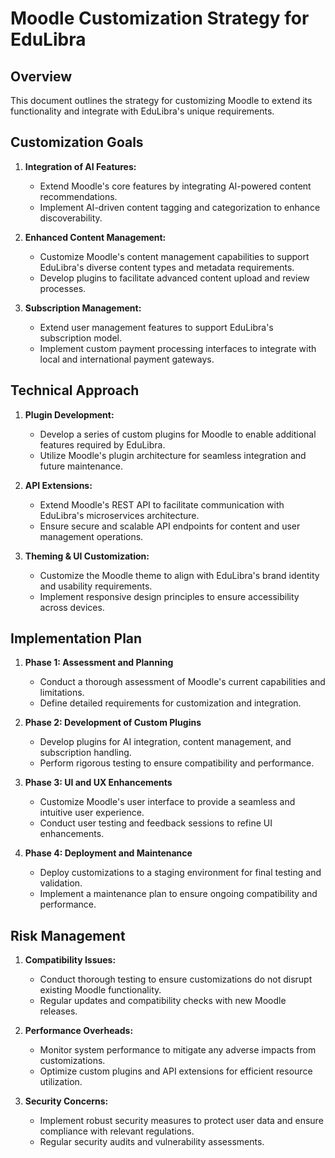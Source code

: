 # Moodle Customization Strategy for EduLibra

## Overview
This document outlines the strategy for customizing Moodle to extend its functionality and integrate with EduLibra's unique requirements.

## Customization Goals

1. **Integration of AI Features:**
   - Extend Moodle's core features by integrating AI-powered content recommendations.
   - Implement AI-driven content tagging and categorization to enhance discoverability.

2. **Enhanced Content Management:**
   - Customize Moodle's content management capabilities to support EduLibra's diverse content types and metadata requirements.
   - Develop plugins to facilitate advanced content upload and review processes.

3. **Subscription Management:**
   - Extend user management features to support EduLibra's subscription model.
   - Implement custom payment processing interfaces to integrate with local and international payment gateways.

## Technical Approach

1. **Plugin Development:**
   - Develop a series of custom plugins for Moodle to enable additional features required by EduLibra.
   - Utilize Moodle's plugin architecture for seamless integration and future maintenance.

2. **API Extensions:**
   - Extend Moodle's REST API to facilitate communication with EduLibra's microservices architecture.
   - Ensure secure and scalable API endpoints for content and user management operations.

3. **Theming & UI Customization:**
   - Customize the Moodle theme to align with EduLibra's brand identity and usability requirements.
   - Implement responsive design principles to ensure accessibility across devices.

## Implementation Plan

1. **Phase 1: Assessment and Planning**
   - Conduct a thorough assessment of Moodle's current capabilities and limitations.
   - Define detailed requirements for customization and integration.

2. **Phase 2: Development of Custom Plugins**
   - Develop plugins for AI integration, content management, and subscription handling.
   - Perform rigorous testing to ensure compatibility and performance.

3. **Phase 3: UI and UX Enhancements**
   - Customize Moodle's user interface to provide a seamless and intuitive user experience.
   - Conduct user testing and feedback sessions to refine UI enhancements.

4. **Phase 4: Deployment and Maintenance**
   - Deploy customizations to a staging environment for final testing and validation.
   - Implement a maintenance plan to ensure ongoing compatibility and performance.

## Risk Management

1. **Compatibility Issues:**
   - Conduct thorough testing to ensure customizations do not disrupt existing Moodle functionality.
   - Regular updates and compatibility checks with new Moodle releases.

2. **Performance Overheads:**
   - Monitor system performance to mitigate any adverse impacts from customizations.
   - Optimize custom plugins and API extensions for efficient resource utilization.

3. **Security Concerns:**
   - Implement robust security measures to protect user data and ensure compliance with relevant regulations.
   - Regular security audits and vulnerability assessments.
